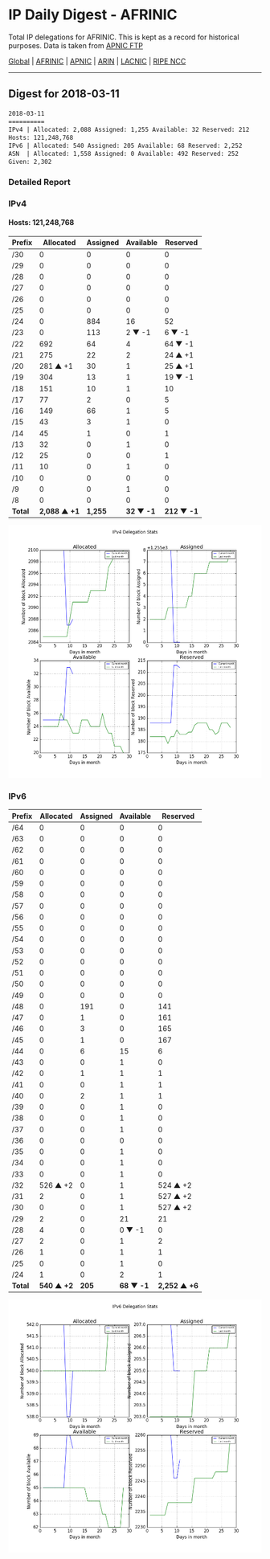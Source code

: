 # IP Daily Digest - AFRINIC

Total IP delegations for AFRINIC. This is kept as a record for historical purposes. Data is taken from [APNIC FTP](https://ftp.apnic.net/)

[Global](https://github.com/csmets/IP-Daily-Digest) | [AFRINIC](https://github.com/csmets/IP-Daily-Digest/tree/master/archives/AFRINIC) | [APNIC](https://github.com/csmets/IP-Daily-Digest/tree/master/archives/APNIC) | [ARIN](https://github.com/csmets/IP-Daily-Digest/tree/master/archives/ARIN) | [LACNIC](https://github.com/csmets/IP-Daily-Digest/tree/master/archives/LACNIC) | [RIPE NCC](https://github.com/csmets/IP-Daily-Digest/tree/master/archives/RIPE_NCC)

---

## Digest for 2018-03-11
```
2018-03-11
==========
IPv4 | Allocated: 2,088 Assigned: 1,255 Available: 32 Reserved: 212 Hosts: 121,248,768
IPv6 | Allocated: 540 Assigned: 205 Available: 68 Reserved: 2,252
ASN  | Allocated: 1,558 Assigned: 0 Available: 492 Reserved: 252 Given: 2,302
```

### Detailed Report

### IPv4

#### Hosts: **121,248,768**

| Prefix | Allocated | Assigned | Available | Reserved |
| ----- | ----- | ----- | ----- | ----- |
| /30 | 0 | 0 | 0 | 0 |
| /29 | 0 | 0 | 0 | 0 |
| /28 | 0 | 0 | 0 | 0 |
| /27 | 0 | 0 | 0 | 0 |
| /26 | 0 | 0 | 0 | 0 |
| /25 | 0 | 0 | 0 | 0 |
| /24 | 0 | 884 | 16 | 52 |
| /23 | 0 | 113 | 2 ▼ -1 | 6 ▼ -1 |
| /22 | 692 | 64 | 4 | 64 ▼ -1 |
| /21 | 275 | 22 | 2 | 24 ▲ +1 |
| /20 | 281 ▲ +1 | 30 | 1 | 25 ▲ +1 |
| /19 | 304 | 13 | 1 | 19 ▼ -1 |
| /18 | 151 | 10 | 1 | 10 |
| /17 | 77 | 2 | 0 | 5 |
| /16 | 149 | 66 | 1 | 5 |
| /15 | 43 | 3 | 1 | 0 |
| /14 | 45 | 1 | 0 | 1 |
| /13 | 32 | 0 | 1 | 0 |
| /12 | 25 | 0 | 0 | 1 |
| /11 | 10 | 0 | 1 | 0 |
| /10 | 0 | 0 | 0 | 0 |
| /9 | 0 | 0 | 1 | 0 |
| /8 | 0 | 0 | 0 | 0 |
| **Total** | **2,088 ▲ +1** | **1,255** | **32 ▼ -1** | **212 ▼ -1** |

![ipv4-stats](ipv4-figure.png)

### IPv6

| Prefix | Allocated | Assigned | Available | Reserved |
| ----- | ----- | ----- | ----- | ----- |
| /64 | 0 | 0 | 0 | 0 |
| /63 | 0 | 0 | 0 | 0 |
| /62 | 0 | 0 | 0 | 0 |
| /61 | 0 | 0 | 0 | 0 |
| /60 | 0 | 0 | 0 | 0 |
| /59 | 0 | 0 | 0 | 0 |
| /58 | 0 | 0 | 0 | 0 |
| /57 | 0 | 0 | 0 | 0 |
| /56 | 0 | 0 | 0 | 0 |
| /55 | 0 | 0 | 0 | 0 |
| /54 | 0 | 0 | 0 | 0 |
| /53 | 0 | 0 | 0 | 0 |
| /52 | 0 | 0 | 0 | 0 |
| /51 | 0 | 0 | 0 | 0 |
| /50 | 0 | 0 | 0 | 0 |
| /49 | 0 | 0 | 0 | 0 |
| /48 | 0 | 191 | 0 | 141 |
| /47 | 0 | 1 | 0 | 161 |
| /46 | 0 | 3 | 0 | 165 |
| /45 | 0 | 1 | 0 | 167 |
| /44 | 0 | 6 | 15 | 6 |
| /43 | 0 | 0 | 1 | 0 |
| /42 | 0 | 1 | 1 | 1 |
| /41 | 0 | 0 | 1 | 1 |
| /40 | 0 | 2 | 1 | 1 |
| /39 | 0 | 0 | 1 | 0 |
| /38 | 0 | 0 | 1 | 0 |
| /37 | 0 | 0 | 1 | 0 |
| /36 | 0 | 0 | 0 | 0 |
| /35 | 0 | 0 | 1 | 0 |
| /34 | 0 | 0 | 1 | 0 |
| /33 | 0 | 0 | 1 | 0 |
| /32 | 526 ▲ +2 | 0 | 1 | 524 ▲ +2 |
| /31 | 2 | 0 | 1 | 527 ▲ +2 |
| /30 | 0 | 0 | 1 | 527 ▲ +2 |
| /29 | 2 | 0 | 21 | 21 |
| /28 | 4 | 0 | 0 ▼ -1 | 0 |
| /27 | 2 | 0 | 1 | 2 |
| /26 | 1 | 0 | 1 | 1 |
| /25 | 0 | 0 | 1 | 0 |
| /24 | 1 | 0 | 2 | 1 |
| **Total** | **540 ▲ +2** | **205** | **68 ▼ -1** | **2,252 ▲ +6** |

![ipv6-stats](ipv6-figure.png)